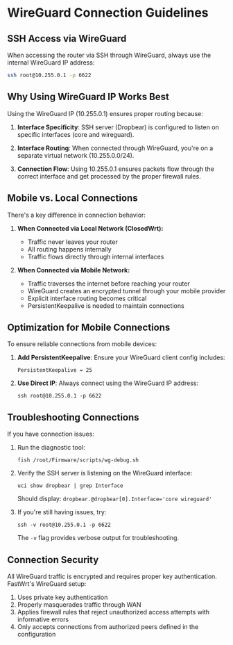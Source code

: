 # WireGuard Connection Guidelines

## SSH Access via WireGuard

When accessing the router via SSH through WireGuard, always use the internal WireGuard IP address:

```bash
ssh root@10.255.0.1 -p 6622
```

## Why Using WireGuard IP Works Best

Using the WireGuard IP (10.255.0.1) ensures proper routing because:

1. **Interface Specificity**: SSH server (Dropbear) is configured to listen on specific interfaces (core and wireguard).
   
2. **Interface Routing**: When connected through WireGuard, you're on a separate virtual network (10.255.0.0/24).
   
3. **Connection Flow**: Using 10.255.0.1 ensures packets flow through the correct interface and get processed by the proper firewall rules.

## Mobile vs. Local Connections

There's a key difference in connection behavior:

1. **When Connected via Local Network (ClosedWrt):**
   - Traffic never leaves your router
   - All routing happens internally
   - Traffic flows directly through internal interfaces

2. **When Connected via Mobile Network:**
   - Traffic traverses the internet before reaching your router
   - WireGuard creates an encrypted tunnel through your mobile provider
   - Explicit interface routing becomes critical
   - PersistentKeepalive is needed to maintain connections

## Optimization for Mobile Connections

To ensure reliable connections from mobile devices:

1. **Add PersistentKeepalive**: Ensure your WireGuard client config includes:
   ```
   PersistentKeepalive = 25
   ```

2. **Use Direct IP**: Always connect using the WireGuard IP address:
   ```
   ssh root@10.255.0.1 -p 6622
   ```

## Troubleshooting Connections

If you have connection issues:

1. Run the diagnostic tool:
   ```
   fish /root/Firmware/scripts/wg-debug.sh
   ```

2. Verify the SSH server is listening on the WireGuard interface:
   ```
   uci show dropbear | grep Interface
   ```
   Should display: `dropbear.@dropbear[0].Interface='core wireguard'`

3. If you're still having issues, try:
   ```
   ssh -v root@10.255.0.1 -p 6622
   ```
   The `-v` flag provides verbose output for troubleshooting.

## Connection Security

All WireGuard traffic is encrypted and requires proper key authentication. FastWrt's WireGuard setup:

1. Uses private key authentication
2. Properly masquerades traffic through WAN
3. Applies firewall rules that reject unauthorized access attempts with informative errors
4. Only accepts connections from authorized peers defined in the configuration
